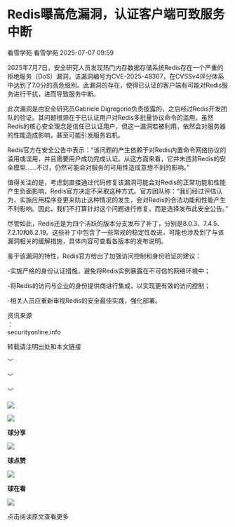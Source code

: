 #  Redis曝高危漏洞，认证客户端可致服务中断  
看雪学苑  看雪学苑   2025-07-07 09:59  
  
2025年7月7日，安全研究人员发现热门内存数据存储系统Redis存在一个严重的拒绝服务（DoS）漏洞，该漏洞编号为CVE-2025-48367，在CVSSv4评分体系中达到了7.0分的高危级别。此漏洞的存在，使得已认证的客户端有可能对Redis服务进行干扰，进而导致服务中断。  
  
  
此次漏洞是由安全研究员Gabriele Digregorio负责披露的，之后经过Redis开发团队的验证。其问题根源在于已认证用户对Redis多批量协议命令的滥用。虽然Redis的核心安全理念是信任已认证用户，但这一漏洞若被利用，依然会对服务器的性能造成影响，甚至可能引发服务宕机。  
  
  
Redis官方在安全公告中表示：“该问题的产生依赖于对Redis内置命令网络协议的滥用或误用，并且需要用户成功完成认证。从这方面来看，它并未违背Redis的安全模型……不过，仍然可能会对服务的可用性造成意想不到的影响。”  
  
  
值得关注的是，考虑到直接通过代码修复该漏洞可能会对Redis的正常功能和性能产生负面影响，Redis官方决定不采取这种方式。官方团队称：“我们经过评估认为，实施应用程序变更来防止这种情况的发生，会对Redis的合法功能和性能产生不利影响。因此，我们不打算针对这个问题进行修复，而是选择发布此安全公告。”  
  
  
尽管如此，Redis还是为四个活跃的版本分支发布了补丁，分别是8.0.3、7.4.5、7.2.10和6.2.19。这些补丁中包含了一些常规的稳定性改进，可能也涉及到了与该漏洞相关的缓解措施，具体内容可查看各版本的发布说明。  
  
  
鉴于该漏洞的特性，Redis官方给出了加强访问控制和身份验证的建议：  
  
-实施严格的身份认证措施，避免将Redis实例暴露在不可信的网络环境中；  
  
-将Redis的访问与企业的身份提供商进行集成，以实现更有效的访问控制；  
  
-相关人员应重新审视Redis的安全最佳实践，强化部署。  
  
  
  
资讯来源  
：  
securityonline.info  
  
转载请注明出处和本文链接  
  
  
  
﹀  
  
﹀  
  
﹀  
  
  
![](https://mmbiz.qpic.cn/mmbiz_jpg/Uia4617poZXP96fGaMPXib13V1bJ52yHq9ycD9Zv3WhiaRb2rKV6wghrNa4VyFR2wibBVNfZt3M5IuUiauQGHvxhQrA/640?wx_fmt=jpeg "")  
  
  
![](https://mmbiz.qpic.cn/sz_mmbiz_gif/1UG7KPNHN8Fjcl6q2ORwibt8PXPU5bLibE1yC1VFg5b1Fw8RncvZh2CWWiazpL6gPXp0lXED2x1ODLVNicsagibuxRw/640?wx_fmt=gif&from=appmsg "")  
  
**球分享**  
  
![](https://mmbiz.qpic.cn/sz_mmbiz_gif/1UG7KPNHN8Fjcl6q2ORwibt8PXPU5bLibE1yC1VFg5b1Fw8RncvZh2CWWiazpL6gPXp0lXED2x1ODLVNicsagibuxRw/640?wx_fmt=gif&from=appmsg "")  
  
**球点赞**  
  
![](https://mmbiz.qpic.cn/sz_mmbiz_gif/1UG7KPNHN8Fjcl6q2ORwibt8PXPU5bLibE1yC1VFg5b1Fw8RncvZh2CWWiazpL6gPXp0lXED2x1ODLVNicsagibuxRw/640?wx_fmt=gif&from=appmsg "")  
  
**球在看**  
  
  
![](https://mmbiz.qpic.cn/sz_mmbiz_gif/1UG7KPNHN8Fjcl6q2ORwibt8PXPU5bLibExiboJzOiafqGLvlOkrmU6NIr3qSr7ibpkIo2N5mhCTNXoMl37s2oRSIDw/640?wx_fmt=gif&from=appmsg "")  
  
点击阅读原文查看更多  
  
